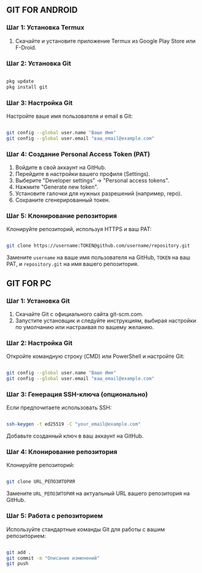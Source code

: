 
## GIT FOR ANDROID

### Шаг 1: Установка Termux
1. Скачайте и установите приложение Termux из Google Play Store или F-Droid.

### Шаг 2: Установка Git
``` bash

pkg update
pkg install git
```

### Шаг 3: Настройка Git
Настройте ваше имя пользователя и email в Git:
``` bash

git config --global user.name "Ваше Имя"
git config --global user.email "ваш_email@example.com"
```

### Шаг 4: Создание Personal Access Token (PAT)
1. Войдите в свой аккаунт на GitHub.
2. Перейдите в настройки вашего профиля (Settings).
3. Выберите "Developer settings" -> "Personal access tokens".
4. Нажмите "Generate new token".
5. Установите галочки для нужных разрешений (например, repo).
6. Сохраните сгенерированный токен.

### Шаг 5: Клонирование репозитория
Клонируйте репозиторий, используя HTTPS и ваш PAT:

``` bash

git clone https://username:TOKEN@github.com/username/repository.git
```

Замените `username` на ваше имя пользователя на GitHub, `TOKEN` на ваш PAT, и `repository.git` на имя вашего репозитория.

## GIT FOR PC

### Шаг 1: Установка Git
1. Скачайте Git с официального сайта git-scm.com.
2. Запустите установщик и следуйте инструкциям, выбирая настройки по умолчанию или настраивая по вашему желанию.

### Шаг 2: Настройка Git
Откройте командную строку (CMD) или PowerShell и настройте Git:
``` bash

git config --global user.name "Ваше Имя"
git config --global user.email "ваш_email@example.com"
```

### Шаг 3: Генерация SSH-ключа (опционально)
Если предпочитаете использовать SSH:

``` bash

ssh-keygen -t ed25519 -C "your_email@example.com"
```
Добавьте созданный ключ в ваш аккаунт на GitHub.

### Шаг 4: Клонирование репозитория
Клонируйте репозиторий:

``` bash

git clone URL_РЕПОЗИТОРИЯ
```
Замените `URL_РЕПОЗИТОРИЯ` на актуальный URL вашего репозитория на GitHub.

### Шаг 5: Работа с репозиторием
Используйте стандартные команды Git для работы с вашим репозиторием:
``` bash

git add .
git commit -m "Описание изменений"
git push
```
